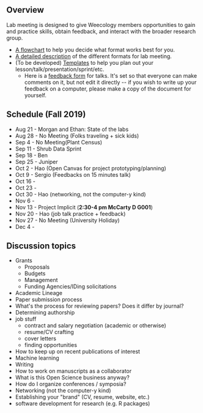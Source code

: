 ## Overview
Lab meeting is designed to give Weecology members opportunities to gain and practice skills, obtain feedback, and interact with the broader research group.
* [A flowchart](https://github.com/weecology/lab-wiki/blob/master/uploads/flowchart.png) to help you decide what format works best for you.
* [A detailed description](https://github.com/weecology/lab-wiki/wiki/WEecology:-Lab-Meeting-Format-Description) of the different formats for lab meeting.
* (To be developed) [Templates]() to help you plan out your lesson/talk/presentation/sprint/etc.
  - Here is a [feedback form](https://docs.google.com/document/d/12RS_PGXJ8-pSdakyIH1WZAsR90gWCRV4KdBzii2uy8o/edit?usp=sharing) for talks. It's set so that everyone can make comments on it, but not edit it directly -- if you wish to write up your feedback on a computer, please make a copy of the document for yourself.

## Schedule (Fall 2019)

* Aug 21 - Morgan and Ethan: State of the labs
* Aug 28 - No Meeting (Folks traveling + sick kids)
* Sep 4 - No Meeting(Plant Census)
* Sep 11 - Shrub Data Sprint
* Sep 18 - Ben
* Sep 25 - Juniper
* Oct 2 - Hao (Open Canvas for project prototyping/planning)
* Oct 9 - Sergio (Feedbacks on 15 minutes talk)
* Oct 16 - 
* Oct 23 - 
* Oct 30 - Hao (networking, not the computer-y kind)
* Nov 6 - 
* Nov 13 - Project Implicit (**2:30-4 pm McCarty D G001**)
* Nov 20 - Hao (job talk practice + feedback)
* Nov 27 - No Meeting (University Holiday)
* Dec 4 - 


## Discussion topics

* Grants
    * Proposals
    * Budgets
    * Management
    * Funding Agencies/IDing solicitations
* Academic Lineage
* Paper submission process
* What's the process for reviewing papers? Does it differ by journal?
* Determining authorship
* job stuff
  - contract and salary negotiation (academic or otherwise)
  - resume/CV crafting
  - cover letters
  - finding opportunities
* How to keep up on recent publications of interest
* Machine learning
* Writing
* How to work on manuscripts as a collaborator
* What is this Open Science business anyway?
* How do I organize conferences / symposia?
* Networking (not the computer-y kind)
* Establishing your "brand" (CV, resume, website, etc.)
* software development for research (e.g. R packages)